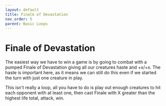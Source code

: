 ```yaml
---
layout: default
title: Finale of Devastation
nav_order: 5
parent: Basic Loops
---
```


# Finale of Devastation

The easiest way we have to win a game is by going to combat with a pumped Finale of Devastation giving all our creatures haste and +x/+x. The haste is important here, as it means we can still do this even if we started the turn with just one creature in play.

This isn't really a loop, all you have to do is play out enough creatures to hit each opponent with at least one, then cast Finale with X greater than the highest life total, attack, win.
